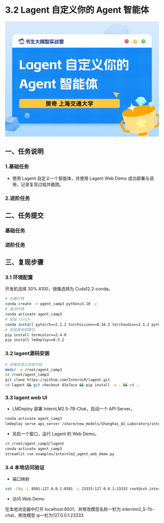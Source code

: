 # 3.2 Lagent 自定义你的 Agent 智能体

![alt text](image.png)

## 一、任务说明

### 1.基础任务

- 使用 Lagent 自定义一个智能体，并使用 Lagent Web Demo 成功部署与调用，记录复现过程并截图。

### 2.进阶任务


## 二、任务提交

### 基础任务

### 进阶任务

## 三、复现步骤

### 3.1 环境配置

开发机选择 30% A100，镜像选择为 Cuda12.2-conda。

``` bash
# 创建环境
conda create -n agent_camp3 python=3.10 -y
# 激活环境
conda activate agent_camp3
# 安装 torch
conda install pytorch==2.1.2 torchvision==0.16.2 torchaudio==2.1.2 pytorch-cuda=12.1 -c pytorch -c nvidia -y
# 安装其他依赖包
pip install termcolor==2.4.0
pip install lmdeploy==0.5.2
```

### 3.2 lagent源码安装

``` bash
# 创建目录以存放代码
mkdir -p /root/agent_camp3
cd /root/agent_camp3
git clone https://github.com/InternLM/lagent.git
cd lagent && git checkout 81e7ace && pip install -e . && cd ..
```

### 3.3 lagent web UI

- LMDeploy 部署 InternLM2.5-7B-Chat，启动一个 API Server。

```bash
conda activate agent_camp3
lmdeploy serve api_server /share/new_models/Shanghai_AI_Laboratory/internlm2_5-7b-chat --model-name internlm2_5-7b-chat
```

- 另启一个窗口，运行 Lagent 的 Web Demo。

```bash 
cd /root/agent_camp3/lagent
conda activate agent_camp3
streamlit run examples/internlm2_agent_web_demo.py
```

### 3.4 本地访问验证

- 端口映射

```bash
ssh -CNg -L 8501:127.0.0.1:8501 -L 23333:127.0.0.1:23333 root@ssh.intern-ai.org.cn -p <你的 SSH 端口号>
```
- 访问 Web Demo

在本地浏览器中打开 localhost:8501，并修改模型名称一栏为 internlm2_5-7b-chat，修改模型 ip一栏为127.0.0.1:23333



